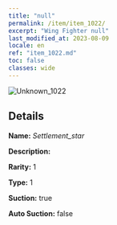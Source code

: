 ```yaml
---
title: "null"
permalink: /item/item_1022/
excerpt: "Wing Fighter null"
last_modified_at: 2023-08-09
locale: en
ref: "item_1022.md"
toc: false
classes: wide
---
```



 ![Unknown_1022](/images/item/Settlement_star_p.png)



## Details

 **Name:** *Settlement_star* 

 **Description:** 

 **Rarity:** 1 

 **Type:** 1 

 **Suction:** true 

 **Auto Suction:** false 


